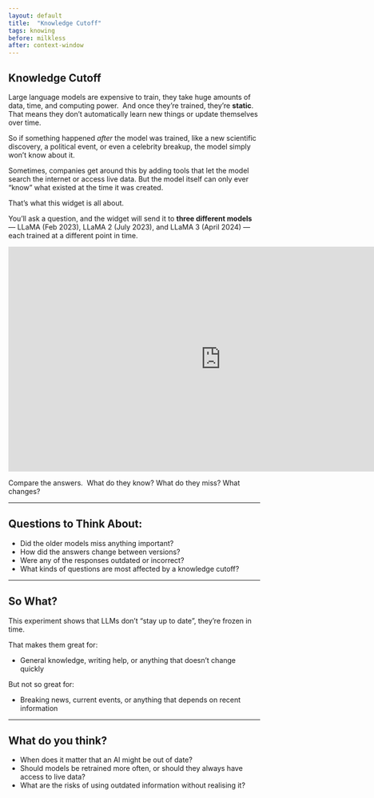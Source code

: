 ```yaml
---
layout: default
title:  "Knowledge Cutoff"
tags: knowing
before: milkless
after: context-window
---
```


## Knowledge Cutoff

Large language models are expensive to train, they take huge amounts of data, time, and computing power.  
And once they’re trained, they’re **static**. That means they don’t automatically learn new things or update themselves over time.

So if something happened *after* the model was trained, like a new scientific discovery, a political event, or even a celebrity breakup, the model simply won’t know about it.

Sometimes, companies get around this by adding tools that let the model search the internet or access live data. But the model itself can only ever “know” what existed at the time it was created.

That’s what this widget is all about.

You’ll ask a question, and the widget will send it to **three different models** — LLaMA (Feb 2023), LLaMA 2 (July 2023), and LLaMA 3 (April 2024) — each trained at a different point in time.

<iframe
	src="https://willsh1997-knowledge-cutoff-gradio.hf.space"
	frameborder="0"
	width="850"
	height="450"
></iframe>

Compare the answers.  
What do they know? What do they miss? What changes?

---

## Questions to Think About:
- Did the older models miss anything important?
- How did the answers change between versions?
- Were any of the responses outdated or incorrect?
- What kinds of questions are most affected by a knowledge cutoff?

---

## So What?

This experiment shows that LLMs don’t “stay up to date”, they’re frozen in time.

That makes them great for:
- General knowledge, writing help, or anything that doesn’t change quickly

But not so great for:
- Breaking news, current events, or anything that depends on recent information

---

## What do you think?
- When does it matter that an AI might be out of date?
- Should models be retrained more often, or should they always have access to live data?
- What are the risks of using outdated information without realising it?
